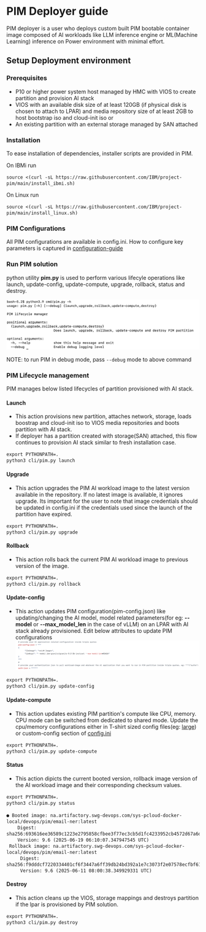 # PIM Deployer guide

PIM deployer is a user who deploys custom built PIM bootable container image composed of AI workloads like LLM inference engine or ML(Machine Learning) inference on Power environment with minimal effort.

## Setup Deployment environment

### Prerequisites
- P10 or higher power system host managed by HMC with VIOS to create partition and provision AI stack
- VIOS with an available disk size of at least 120GB (if physical disk is chosen to attach to LPAR) and media repository size of at least 2GB to host bootstrap iso and cloud-init iso
  or
- An existing partition with an external storage managed by SAN attached

### Installation
To ease installation of dependencies, installer scripts are provided in PIM.

On IBMi run
```shell
source <(curl -sL https://raw.githubusercontent.com/IBM/project-pim/main/install_ibmi.sh)
```

On Linux run
```shell
source <(curl -sL https://raw.githubusercontent.com/IBM/project-pim/main/install_linux.sh)
```
### PIM Configurations
All PIM configurations are available in config.ini. How to configure key parameters is captured in [configuration-guide](configuration-guide.md)

### Run PIM solution
python utility **pim.py** is used to perform various lifecyle operations like launch, update-config, update-compute, upgrade, rollback, status and destroy.

![alt text](pim_cli.png)

NOTE: to run PIM in debug mode, pass `--debug` mode to above command

### PIM Lifecycle management
PIM manages below listed lifecycles of partition provisioned with AI stack.  

#### Launch
- This action provisions new partition, attaches network, storage, loads boostrap and cloud-init iso to VIOS media repositories and boots partition with AI stack.
- If deployer has a partition created with storage(SAN) attached, this flow continues to provision AI stack similar to fresh installation case.

```shell
export PYTHONPATH=.
python3 cli/pim.py launch
```

#### Upgrade
- This action upgrades the PIM AI workload image to the latest version available in the repository. If no latest image is available, it ignores upgrade.
Its important for the user to note that image credentials should be updated in config.ini if the credentials used since the launch of the partition have expired.

```shell
export PYTHONPATH=.
python3 cli/pim.py upgrade
```

#### Rollback
- This action rolls back the current PIM AI workload image to previous version of the image. 

```shell
export PYTHONPATH=.
python3 cli/pim.py rollback
```

#### Update-config
- This action updates PIM configuration(pim-config.json) like updating/changing the AI model, model related parameters(for eg: **--model** or **--max_model_len** in the case of vLLM) on an LPAR with AI stack already provisioned.
Edit below attributes to update PIM configurations
![alt text](update_conf.png)

```shell
export PYTHONPATH=.
python3 cli/pim.py update-config
```

#### Update-compute
- This action updates existing PIM partition's compute like CPU, memory. CPU mode can be switched from dedicated to shared mode.
Update the cpu/memory configurations either in T-shirt sized config files(eg: [large](../cli/partition-flavor/large.ini)) or custom-config section of [config.ini](../config.ini)

```shell
export PYTHONPATH=.
python3 cli/pim.py update-compute
```

#### Status
- This action dipicts the current booted version, rollback image version of the AI workload image and their corresponding checksum values.

```shell
export PYTHONPATH=.
python3 cli/pim.py status

● Booted image: na.artifactory.swg-devops.com/sys-pcloud-docker-local/devops/pim/email-ner:latest
    Digest: sha256:693616ee36589c1223e2795858cfbee3f77ec3cb5d1fc4233952cb4572d67a6d
    Version: 9.6 (2025-06-19 06:10:07.347947545 UTC)
 Rollback image: na.artifactory.swg-devops.com/sys-pcloud-docker-local/devops/pim/email-ner:latest
     Digest: sha256:f9dddcf7220334401cf6f3447a6ff39db24bd392a1e7c3073f2e07578ecfbf61
     Version: 9.6 (2025-06-11 08:00:38.349929331 UTC)
```

#### Destroy
- This action cleans up the VIOS, storage mappings and destroys partition if the lpar is provisioned by PIM solution.

```shell
export PYTHONPATH=.
python3 cli/pim.py destroy
```
